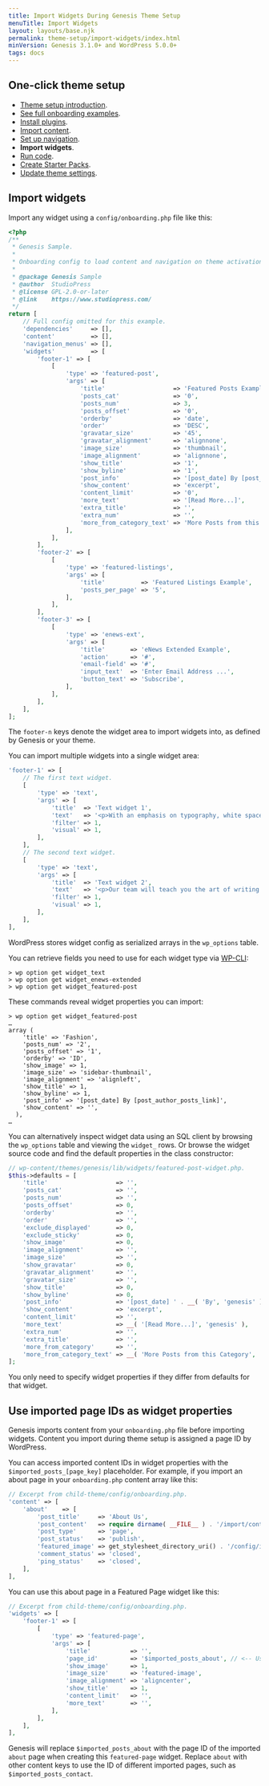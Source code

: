 ```yaml
---
title: Import Widgets During Genesis Theme Setup
menuTitle: Import Widgets
layout: layouts/base.njk
permalink: theme-setup/import-widgets/index.html
minVersion: Genesis 3.1.0+ and WordPress 5.0.0+
tags: docs
---
```


## One-click theme setup

- <a href="{{ '/theme-setup/' | url }}">Theme setup introduction</a>.
- <a href="{{ '/theme-setup/onboarding-examples/' | url }}">See full onboarding examples</a>.
- <a href="{{ '/theme-setup/install-dependencies/' | url }}">Install plugins</a>.
- <a href="{{ '/theme-setup/import-content/' | url }}">Import content</a>.
- <a href="{{ '/theme-setup/import-menus/' | url }}">Set up navigation</a>.
- **Import widgets**.
- <a href="{{ '/theme-setup/run-code/' | url }}">Run code</a>.
- <a href="{{ '/theme-setup/starter-packs/' | url }}">Create Starter Packs</a>.
- <a href="{{ '/theme-setup/theme-settings/' | url }}">Update theme settings</a>.

## Import widgets

Import any widget using a `config/onboarding.php` file like this:

```php
<?php
/**
 * Genesis Sample.
 *
 * Onboarding config to load content and navigation on theme activation.
 *
 * @package Genesis Sample
 * @author  StudioPress
 * @license GPL-2.0-or-later
 * @link    https://www.studiopress.com/
 */
return [
	// Full config omitted for this example.
	'dependencies'     => [],
	'content'          => [],
	'navigation_menus' => [],
	'widgets'          => [
		'footer-1' => [
			[
				'type' => 'featured-post',
				'args' => [
					'title'                   => 'Featured Posts Example',
					'posts_cat'               => '0',
					'posts_num'               => 3,
					'posts_offset'            => '0',
					'orderby'                 => 'date',
					'order'                   => 'DESC',
					'gravatar_size'           => '45',
					'gravatar_alignment'      => 'alignnone',
					'image_size'              => 'thumbnail',
					'image_alignment'         => 'alignnone',
					'show_title'              => '1',
					'show_byline'             => '1',
					'post_info'               => '[post_date] By [post_author_posts_link] [post_comments]',
					'show_content'            => 'excerpt',
					'content_limit'           => '0',
					'more_text'               => '[Read More...]',
					'extra_title'             => '',
					'extra_num'               => '',
					'more_from_category_text' => 'More Posts from this Category',
				],
			],
		],
		'footer-2' => [
			[
				'type' => 'featured-listings',
				'args' => [
					'title'          => 'Featured Listings Example',
					'posts_per_page' => '5',
				],
			],
		],
		'footer-3' => [
			[
				'type' => 'enews-ext',
				'args' => [
					'title'       => 'eNews Extended Example',
					'action'      => '#',
					'email-field' => '#',
					'input_text'  => 'Enter Email Address ...',
					'button_text' => 'Subscribe',
				],
			],
		],
	],
];
```

The `footer-n` keys denote the widget area to import widgets into, as defined by Genesis or your theme.

You can import multiple widgets into a single widget area:

```php
'footer-1' => [
	// The first text widget.
	[
		'type' => 'text',
		'args' => [
			'title'  => 'Text widget 1',
			'text'   => '<p>With an emphasis on typography, white space, and mobile-optimized design, your website will look absolutely breathtaking.</p><p><a href="#">Learn more about design</a>.</p>',
			'filter' => 1,
			'visual' => 1,
		],
	],
	// The second text widget.
	[
		'type' => 'text',
		'args' => [
			'title'  => 'Text widget 2',
			'text'   => '<p>Our team will teach you the art of writing audience-focused content that will help you achieve the success you truly deserve.</p><p><a href="#">Learn more about content</a>.</p>',
			'filter' => 1,
			'visual' => 1,
		],
	],
],

```


WordPress stores widget config as serialized arrays in the `wp_options` table.

You can retrieve fields you need to use for each widget type via [WP-CLI](https://wp-cli.org/):

```
> wp option get widget_text
> wp option get widget_enews-extended
> wp option get widget_featured-post
```

These commands reveal widget properties you can import:

```
> wp option get widget_featured-post
…
array (
    'title' => 'Fashion',
    'posts_num' => '2',
    'posts_offset' => '1',
    'orderby' => 'ID',
    'show_image' => 1,
    'image_size' => 'sidebar-thumbnail',
    'image_alignment' => 'alignleft',
    'show_title' => 1,
    'show_byline' => 1,
    'post_info' => '[post_date] By [post_author_posts_link]',
    'show_content' => '',
  ),
…
```

You can alternatively inspect widget data using an SQL client by browsing the `wp_options` table and viewing the `widget_` rows. Or browse the widget source code and find the default properties in the class constructor:

```php
// wp-content/themes/genesis/lib/widgets/featured-post-widget.php.
$this->defaults = [
	'title'                   => '',
	'posts_cat'               => '',
	'posts_num'               => '',
	'posts_offset'            => 0,
	'orderby'                 => '',
	'order'                   => '',
	'exclude_displayed'       => 0,
	'exclude_sticky'          => 0,
	'show_image'              => 0,
	'image_alignment'         => '',
	'image_size'              => '',
	'show_gravatar'           => 0,
	'gravatar_alignment'      => '',
	'gravatar_size'           => '',
	'show_title'              => 0,
	'show_byline'             => 0,
	'post_info'               => '[post_date] ' . __( 'By', 'genesis' ) . ' [post_author_posts_link] [post_comments]',
	'show_content'            => 'excerpt',
	'content_limit'           => '',
	'more_text'               => __( '[Read More...]', 'genesis' ),
	'extra_num'               => '',
	'extra_title'             => '',
	'more_from_category'      => '',
	'more_from_category_text' => __( 'More Posts from this Category', 'genesis' ),
];
```

You only need to specify widget properties if they differ from defaults for that widget.

## Use imported page IDs as widget properties

Genesis imports content from your `onboarding.php` file before importing widgets. Content you import during theme setup is assigned a page ID by WordPress. 

You can access imported content IDs in widget properties with the `$imported_posts_[page_key]` placeholder. For example, if you import an about page in your `onboarding.php` content array like this:

```php
// Excerpt from child-theme/config/onboarding.php.
'content' => [
	'about'    => [
		'post_title'     => 'About Us',
		'post_content'   => require dirname( __FILE__ ) . '/import/content/about.php',
		'post_type'      => 'page',
		'post_status'    => 'publish',		
		'featured_image' => get_stylesheet_directory_uri() . '/config/import/images/about.jpg',
		'comment_status' => 'closed',
		'ping_status'    => 'closed',
	],
],
```

You can use this about page in a Featured Page widget like this:

```php
// Excerpt from child-theme/config/onboarding.php.
'widgets' => [
	'footer-1' => [
		[
			'type' => 'featured-page',
			'args' => [
				'title'           => '',
				'page_id'         => '$imported_posts_about', // <-- Use the ID of the imported about page.
				'show_image'      => 1,
				'image_size'      => 'featured-image',
				'image_alignment' => 'aligncenter',
				'show_title'      => 1,
				'content_limit'   => '',
				'more_text'       => '',
			],
		],
	],
],
```

Genesis will replace `$imported_posts_about` with the page ID of the imported `about` page when creating this `featured-page` widget. Replace `about` with other content keys to use the ID of different imported pages, such as `$imported_posts_contact`.
